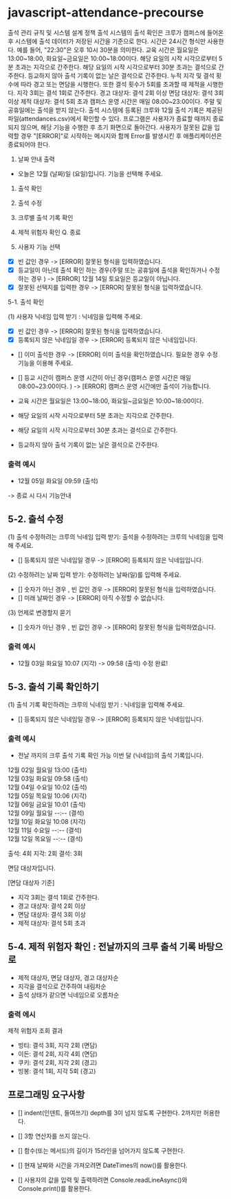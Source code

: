 # javascript-attendance-precourse

출석 관리 규칙 및 시스템 설계 정책 출석 시스템의 출석 확인은 크루가 캠퍼스에 들어온 후 시스템에 출석 데이터가 저장된 시간을 기준으로 한다. 시간은 24시간 형식만 사용한다. 예를 들어, "22:30"은 오후 10시 30분을 의미한다. 교육 시간은 월요일은 13:00~18:00, 화요일~금요일은 10:00~18:00이다. 해당 요일의 시작 시각으로부터 5분 초과는 지각으로 간주한다. 해당 요일의 시작 시각으로부터 30분 초과는 결석으로 간주한다. 등교하지 않아 출석 기록이 없는 날은 결석으로 간주한다. 누적 지각 및 결석 횟수에 따라 경고 또는 면담을 시행한다. 또한 결석 횟수가 5회를 초과할 때 제적을 시행한다. 지각 3회는 결석 1회로 간주한다. 경고 대상자: 결석 2회 이상 면담 대상자: 결석 3회 이상 제적 대상자: 결석 5회 초과 캠퍼스 운영 시간은 매일 08:00~23:00이다. 주말 및 공휴일에는 출석을 받지 않는다. 출석 시스템에 등록된 크루와 12월 출석 기록은 제공된 파일(attendances.csv)에서 확인할 수 있다. 프로그램은 사용자가 종료할 때까지 종료되지 않으며, 해당 기능을 수행한 후 초기 화면으로 돌아간다. 사용자가 잘못된 값을 입력할 경우 "[ERROR]"로 시작하는 메시지와 함께 Error를 발생시킨 후 애플리케이션은 종료되어야 한다.

1. 날짜 안내 출력

- 오늘은 12월 (날짜)일 (요일)입니다. 기능을 선택해 주세요.

1. 출석 확인
2. 출석 수정
3. 크루별 출석 기록 확인
4. 제적 위험자 확인 Q. 종료

5. 사용자 기능 선택

- [x] 빈 값인 경우 -> [ERROR] 잘못된 형식을 입력하였습니다.
- [x] 등교일이 아닌데 출석 확인 하는 경우(주말 또는 공휴일에 출석을 확인하거나 수정하는 경우 ) -> [ERROR] 12월 14일 토요일은 등교일이 아닙니다.
- [x] 잘못된 선택지를 입력한 경우 -> [ERROR] 잘못된 형식을 입력하였습니다.

5-1. 출석 확인

(1) 사용자 닉네임 입력 받기 : 닉네임을 입력해 주세요.

- [x] 빈 값인 경우 -> [ERROR] 잘못된 형식을 입력하였습니다.
- [x] 등록되지 않은 닉네임일 경우 -> [ERROR] 등록되지 않은 닉네임입니다.
- [] 이미 출석한 경우 -> [ERROR] 이미 출석을 확인하였습니다. 필요한 경우 수정 기능을 이용해 주세요.
- [] 등교 시간이 캠퍼스 운영 시간이 아닌 경우(캠퍼스 운영 시간은 매일 08:00~23:00이다. ) -> [ERROR] 캠퍼스 운영 시간에만 출석이 가능합니다.

- 교육 시간은 월요일은 13:00~18:00, 화요일~금요일은 10:00~18:00이다.
- 해당 요일의 시작 시각으로부터 5분 초과는 지각으로 간주한다.
- 해당 요일의 시작 시각으로부터 30분 초과는 결석으로 간주한다.
- 등교하지 않아 출석 기록이 없는 날은 결석으로 간주한다.

### 출력 예시

- 12월 05일 화요일 09:59 (출석)

-> 종료 시 다시 기능안내

## 5-2. 출석 수정

(1) 출석 수정하려는 크루의 닉네임 입력 받기: 출석을 수정하려는 크루의 닉네임을 입력해 주세요.

- [] 등록되지 않은 닉네임일 경우 -> [ERROR] 등록되지 않은 닉네임입니다.

(2) 수정하려는 날짜 입력 받기: 수정하려는 날짜(일)를 입력해 주세요.

- [] 숫자가 아닌 경우 , 빈 값인 경우 -> [ERROR] 잘못된 형식을 입력하였습니다.
- [] 미래 날짜인 경우 -> [ERROR] 아직 수정할 수 없습니다.

(3) 언제로 변경할지 묻기

- [] 숫자가 아닌 경우 , 빈 값인 경우 -> [ERROR] 잘못된 형식을 입력하였습니다.

### 출력 예시

- 12월 03일 화요일 10:07 (지각) -> 09:58 (출석) 수정 완료!

## 5-3. 출석 기록 확인하기

(1) 출석 기록 확인하려는 크루의 닉네임 받기 : 닉네임을 입력해 주세요.

- [] 등록되지 않은 닉네임일 경우 -> [ERROR] 등록되지 않은 닉네임입니다.

### 출력 예시

- 전날 까지의 크루 출석 기록 확인 가능 이번 달 (닉네임)의 출석 기록입니다.

12월 02일 월요일 13:00 (출석)  
12월 03일 화요일 09:58 (출석)  
12월 04일 수요일 10:02 (출석)  
12월 05일 목요일 10:06 (지각)  
12월 06일 금요일 10:01 (출석)  
12월 09일 월요일 --:-- (결석)  
12월 10일 화요일 10:08 (지각)  
12월 11일 수요일 --:-- (결석)  
12월 12일 목요일 --:-- (결석)

출석: 4회 지각: 2회 결석: 3회

면담 대상자입니다.

[면담 대상자 기준]

- 지각 3회는 결석 1회로 간주한다.
- 경고 대상자: 결석 2회 이상
- 면담 대상자: 결석 3회 이상
- 제적 대상자: 결석 5회 초과

## 5-4. 제적 위험자 확인 : 전날까지의 크루 출석 기록 바탕으로

- 제적 대상자, 면담 대상자, 경고 대상자순
- 지각을 결석으로 간주하여 내림차순
- 출석 상태가 같으면 닉네임으로 오름차순

### 출력 에시

제적 위험자 조회 결과

- 빙티: 결석 3회, 지각 2회 (면담)
- 이든: 결석 2회, 지각 4회 (면담)
- 쿠키: 결석 2회, 지각 2회 (경고)
- 빙봉: 결석 1회, 지각 5회 (경고)

## 프로그래밍 요구사항

- [] indent(인덴트, 들여쓰기) depth를 3이 넘지 않도록 구현한다. 2까지만 허용한다.
- [] 3항 연산자를 쓰지 않는다.
- [] 함수(또는 메서드)의 길이가 15라인을 넘어가지 않도록 구현한다.

- [] 현재 날짜와 시간을 가져오려면 DateTimes의 now()를 활용한다.
- [] 사용자의 값을 입력 및 출력하려면 Console.readLineAsync()와 Console.print()를 활용한다.
